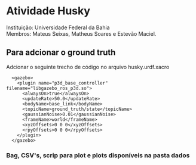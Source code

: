 # Atividade Husky
Instituição: Universidade Federal da Bahia<br>
Membros: Mateus Seixas, Matheus Soares e Estevão Maciel.
## Para adcionar o ground truth
Adcionar o seguinte trecho de código no arquivo husky.urdf.xacro
```
  <gazebo>
    <plugin name="p3d_base_controller" filename="libgazebo_ros_p3d.so">
      <alwaysOn>true</alwaysOn>
      <updateRate>50.0</updateRate>
      <bodyName>base_link</bodyName>
      <topicName>ground_truth/state</topicName>
      <gaussianNoise>0.01</gaussianNoise>
      <frameName>world</frameName>
      <xyzOffsets>0 0 0</xyzOffsets>
      <rpyOffsets>0 0 0</rpyOffsets>
    </plugin>
  </gazebo>
  ```
  
  ### Bag, CSV's, scrip para plot e plots disponíveis na pasta dados
